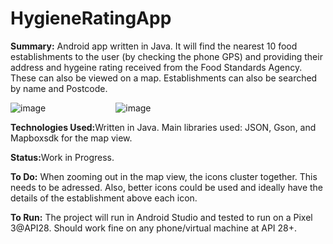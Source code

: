 # HygieneRatingApp

<b>Summary:</b>
Android app written in Java. It will find the nearest 10 food establishments to the user (by checking the phone GPS) and providing their address and hygeine rating received from the Food Standards Agency. These can also be viewed on a map. Establishments can also be searched by name and Postcode.


![image](https://user-images.githubusercontent.com/47950278/79770069-d3946300-8324-11ea-8466-e8f743ede095.png)        ![image](https://user-images.githubusercontent.com/47950278/79770006-b8c1ee80-8324-11ea-90b4-4f1154aa35d5.png)










<b>Technologies Used:</b>Written in Java. Main libraries used: JSON, Gson, and Mapboxsdk for the map view. 

<b>Status:</b>Work in Progress. 

<b>To Do:</b>
When zooming out in the map view, the icons cluster together. This needs to be adressed. Also, better icons could be used and ideally have the details of the establishment above each icon. 

<b>To Run:</b>
The project will run in Android Studio and tested to run on a Pixel 3@API28. Should work fine on any phone/virtual machine at API 28+.




